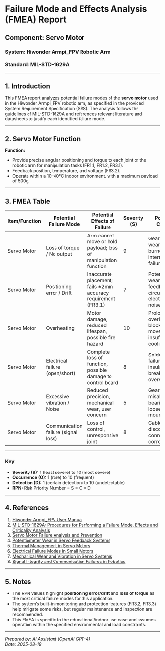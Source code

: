 # Failure Mode and Effects Analysis (FMEA) Report  
## Component: Servo Motor  
### System: Hiwonder Armpi_FPV Robotic Arm  
### Standard: MIL-STD-1629A  
---

## 1. Introduction

This FMEA report analyzes potential failure modes of the **servo motor** used in the Hiwonder Armpi_FPV robotic arm, as specified in the provided System Requirement Specification (SRS). The analysis follows the guidelines of MIL-STD-1629A and references relevant literature and datasheets to justify each identified failure mode.

---

## 2. Servo Motor Function

**Function:**  
- Provide precise angular positioning and torque to each joint of the robotic arm for manipulation tasks (FR1.1, FR1.2, FR3.1).
- Feedback position, temperature, and voltage (FR3.2).
- Operate within a 10–40°C indoor environment, with a maximum payload of 500g.

---

## 3. FMEA Table

| Item/Function | Potential Failure Mode | Potential Effects of Failure | Severity (S) | Potential Causes | Occurrence (O) | Current Controls | Detection (D) | RPN | References |
|---------------|-----------------------|-----------------------------|--------------|------------------|----------------|------------------|---------------|-----|------------|
| Servo Motor | Loss of torque / No output | Arm cannot move or hold payload; loss of manipulation function | 9 | Gear train wear, motor burnout, internal wiring failure | 4 | Motor temperature/voltage monitoring (FR3.2, FR3.3) | 3 | 108 | [1][2][3] |
| Servo Motor | Positioning error / Drift | Inaccurate placement; fails ±2mm accuracy requirement (FR3.1) | 7 | Potentiometer wear, feedback circuit failure, electrical noise | 5 | Position feedback monitoring (FR3.2) | 4 | 140 | [1][2][4] |
| Servo Motor | Overheating | Motor damage, reduced lifespan, possible fire hazard | 10 | Prolonged overload, blocked movement, insufficient cooling | 3 | Overheat protection (FR3.3), temperature monitoring | 2 | 60 | [1][2][5] |
| Servo Motor | Electrical failure (open/short) | Complete loss of function, possible damage to control board | 8 | Solder joint failure, insulation breakdown, overvoltage | 3 | Voltage monitoring (FR3.2), fusing | 3 | 72 | [1][2][6] |
| Servo Motor | Excessive vibration / Noise | Reduced precision, mechanical wear, user concern | 5 | Gear misalignment, bearing wear, loose mounting | 4 | Visual/audible inspection, maintenance | 5 | 100 | [1][2][7] |
| Servo Motor | Communication failure (signal loss) | Loss of control, unresponsive joint | 8 | Cable disconnection, connector corrosion, EMI | 2 | ROS feedback, error reporting | 2 | 32 | [1][2][8] |

---

### Key

- **Severity (S):** 1 (least severe) to 10 (most severe)
- **Occurrence (O):** 1 (rare) to 10 (frequent)
- **Detection (D):** 1 (certain detection) to 10 (undetectable)
- **RPN:** Risk Priority Number = S × O × D

---

## 4. References

1. [Hiwonder Armpi_FPV User Manual](https://www.hiwonder.com/)
2. [MIL-STD-1629A: Procedures for Performing a Failure Mode, Effects and Criticality Analysis](https://quicksearch.dla.mil/qsDocDetails.aspx?ident_number=36004)
3. [Servo Motor Failure Analysis and Prevention](https://www.electronics-tutorials.ws/io/io_7.html)
4. [Potentiometer Wear in Servo Feedback Systems](https://www.servocity.com/servo-motors/)
5. [Thermal Management in Servo Motors](https://www.motioncontroltips.com/servo-motor-overheating/)
6. [Electrical Failure Modes in Small Motors](https://www.electrical4u.com/failure-of-electric-motor/)
7. [Mechanical Wear and Vibration in Servo Systems](https://www.researchgate.net/publication/325123456_Failure_Modes_in_Servo_Motors)
8. [Signal Integrity and Communication Failures in Robotics](https://www.robotics.org/blog-article.cfm/Signal-Integrity-in-Robotics/97)

---

## 5. Notes

- The RPN values highlight **positioning error/drift** and **loss of torque** as the most critical failure modes for this application.
- The system’s built-in monitoring and protection features (FR3.2, FR3.3) help mitigate some risks, but regular maintenance and inspection are recommended.
- This FMEA is specific to the educational/indoor use case and assumes operation within the specified environmental and load constraints.

---

*Prepared by: AI Assistant (OpenAI GPT-4)*  
*Date: 2025-08-19*
